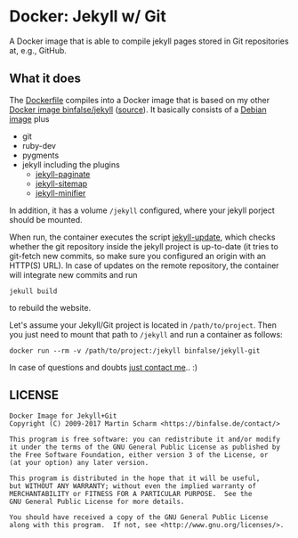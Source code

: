 # Docker: Jekyll w/ Git

A Docker image that is able to compile jekyll pages stored in Git repositories at, e.g., GitHub.

## What it does

The [Dockerfile](https://github.com/binfalse/docker-jekyll-git/blob/master/Dockerfile) compiles into a Docker image that is based on my other [Docker image binfalse/jekyll](https://hub.docker.com/r/binfalse/jekyll/) ([source](https://github.com/binfalse/docker-jekyll)).
It basically consists of a [Debian image](https://hub.docker.com/_/debian/) plus

* git
* ruby-dev
* pygments
* jekyll including the plugins
    * [jekyll-paginate](https://jekyllrb.com/docs/pagination/)
    * [jekyll-sitemap](https://github.com/jekyll/jekyll-sitemap)
    * [jekyll-minifier](https://github.com/digitalsparky/jekyll-minifier/issues)

In addition, it has a volume `/jekyll` configured, where your jekyll porject should be mounted.

When run, the container executes the script [jekyll-update](https://github.com/binfalse/docker-jekyll-git/blob/master/jekyll-update), which checks whether the git repository inside the jekyll project is up-to-date (it tries to git-fetch new commits, so make sure you configured an origin with an HTTP(S) URL).
In case of updates on the remote repository, the container will integrate new commits and run 

    jekull build

to rebuild the website.


Let's assume your Jekyll/Git project is located in `/path/to/project`.
Then you just need to mount that path to `/jekyll` and run a container as follows:

    docker run --rm -v /path/to/project:/jekyll binfalse/jekyll-git


In case of questions and doubts [just contact me](https://binfalse.de/contact/).. :)

## LICENSE

	Docker Image for Jekyll+Git
	Copyright (C) 2009-2017 Martin Scharm <https://binfalse.de/contact/>

	This program is free software: you can redistribute it and/or modify
	it under the terms of the GNU General Public License as published by
	the Free Software Foundation, either version 3 of the License, or
	(at your option) any later version.

	This program is distributed in the hope that it will be useful,
	but WITHOUT ANY WARRANTY; without even the implied warranty of
	MERCHANTABILITY or FITNESS FOR A PARTICULAR PURPOSE.  See the
	GNU General Public License for more details.

	You should have received a copy of the GNU General Public License
	along with this program.  If not, see <http://www.gnu.org/licenses/>.
